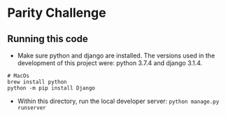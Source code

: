 # Parity Challenge

## Running this code
* Make sure python and django are installed. The versions used in the development of this project were: python 3.7.4 and django 3.1.4.
```
# MacOs
brew install python
python -m pip install Django
```
* Within this directory, run the local developer server: `python manage.py runserver`
